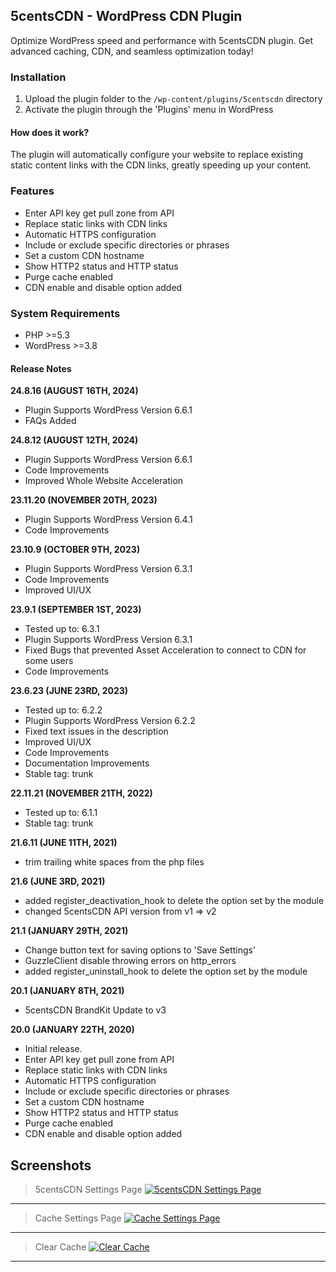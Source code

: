 ## 5centsCDN - WordPress CDN Plugin
Optimize WordPress speed and performance with 5centsCDN plugin. Get advanced caching, CDN, and seamless optimization today!

### Installation

1. Upload the plugin folder to the `/wp-content/plugins/5centscdn` directory
2. Activate the plugin through the 'Plugins' menu in WordPress

#### How does it work?
The plugin will automatically configure your website to replace existing static content links with the CDN links, greatly speeding up your content.

### Features
* Enter API key get pull zone from API
* Replace static links with CDN links
* Automatic HTTPS configuration
* Include or exclude specific directories or phrases
* Set a custom CDN hostname
* Show HTTP2 status and HTTP status
* Purge cache enabled
* CDN enable and disable option added

### System Requirements
* PHP >=5.3
* WordPress >=3.8

#### Release Notes
**24.8.16 (AUGUST 16TH, 2024)**
 - Plugin Supports WordPress Version 6.6.1
 - FAQs Added

**24.8.12 (AUGUST 12TH, 2024)**
 - Plugin Supports WordPress Version 6.6.1
 - Code Improvements 
 - Improved Whole Website Acceleration 

**23.11.20 (NOVEMBER 20TH, 2023)**
 - Plugin Supports WordPress Version 6.4.1
 - Code Improvements 

**23.10.9 (OCTOBER 9TH, 2023)**
 - Plugin Supports WordPress Version 6.3.1
 - Code Improvements 
 - Improved UI/UX

**23.9.1 (SEPTEMBER 1ST, 2023)**
 - Tested up to: 6.3.1
 - Plugin Supports WordPress Version 6.3.1
 - Fixed Bugs that prevented Asset Acceleration to connect to CDN for some users
 - Code Improvements

**23.6.23 (JUNE 23RD, 2023)**
 - Tested up to: 6.2.2
 - Plugin Supports WordPress Version 6.2.2
 - Fixed text issues in the description
 - Improved UI/UX
 - Code Improvements
 - Documentation Improvements
 - Stable tag: trunk

**22.11.21 (NOVEMBER 21TH, 2022)**
 - Tested up to: 6.1.1
 - Stable tag: trunk

**21.6.11 (JUNE 11TH, 2021)**
 - trim trailing white spaces from the php files

**21.6 (JUNE 3RD, 2021)**
 - added register_deactivation_hook to delete the option set by the module
 - changed 5centsCDN API version from v1 => v2

**21.1 (JANUARY 29TH, 2021)**
 - Change button text for saving options to 'Save Settings'
 - GuzzleClient disable throwing errors on http_errors
 - added register_uninstall_hook to delete the option set by the module

**20.1 (JANUARY 8TH, 2021)**
 - 5centsCDN BrandKit Update to v3

**20.0 (JANUARY 22TH, 2020)**
- Initial release.
- Enter API key get pull zone from API
- Replace static links with CDN links
- Automatic HTTPS configuration
- Include or exclude specific directories or phrases
- Set a custom CDN hostname
- Show HTTP2 status and HTTP status
- Purge cache enabled
- CDN enable and disable option added

## Screenshots
> 5centsCDN Settings Page
[![5centsCDN Settings Page](https://ps.w.org/5centscdn/assets/screenshot-1.png?rev=2243684 "5centsCDN Settings Page")](https://ps.w.org/5centscdn/assets/screenshot-1.png?rev=2243684 "5centsCDN Settings Page")

------------

> Cache Settings Page
[![Cache Settings Page](https://ps.w.org/5centscdn/assets/screenshot-2.png?rev=2243684 "Cache Settings Page")](https://ps.w.org/5centscdn/assets/screenshot-2.png?rev=2243684 "Cache Settings Page")


------------

> Clear Cache
[![Clear Cache](https://ps.w.org/5centscdn/assets/screenshot-3.png?rev=2243684 "Clear Cache")](https://ps.w.org/5centscdn/assets/screenshot-3.png?rev=2243684 "Clear Cache")


------------
